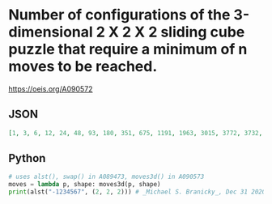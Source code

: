 # Number of configurations of the 3\-dimensional 2 X 2 X 2 sliding cube puzzle that require a minimum of n moves to be reached\.
https://oeis.org/A090572
## JSON
```JSON
[1, 3, 6, 12, 24, 48, 93, 180, 351, 675, 1191, 1963, 3015, 3772, 3732, 2837, 1589, 572, 78, 18]
```
## Python
```Python
# uses alst(), swap() in A089473, moves3d() in A090573
moves = lambda p, shape: moves3d(p, shape)
print(alst("-1234567", (2, 2, 2))) # _Michael S. Branicky_, Dec 31 2020
```
